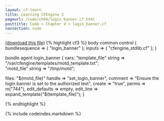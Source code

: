 ```yaml
---
layout: cf-learn
title: Learning CFEngine 3
pageurl: /code/ch04/login_banner.cf.html
posttitle: Code > Chapter 4 > login_banner.cf
navsection: code
---
```


[(download this file)](/src/ch04/login_banner.cf)
{% highlight cf3 %}
body common control 
{
  bundlesequence => { "login_banner" };
  inputs => { "cfengine_stdlib.cf" }; 
}

bundle agent login_banner
{
  vars:
    "template_file" string => "/var/cfengine/templates/motd_template.txt";   
    "motd_file"     string => "/tmp/motd"; 
		
  files:
  "$(motd_file)"   
    handle => "set_login_banner",
    comment => "Ensure the login banner is set to the authorized text",
    create => "true",
    perms => m("744"),
    edit_defaults => empty,
    edit_line => expand_template("$(template_file)"); 
}

{% endhighlight %}

{% include codeindex.markdown %}
